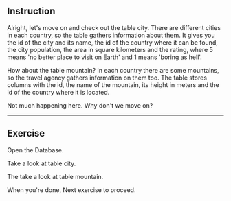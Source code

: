 ## Instruction
Alright, let's move on and check out the table city. There are different cities in each country, so the table gathers information about them. It gives you the id of the city and its name, the id of the country where it can be found, the city population, the area in square kilometers and the rating, where 5 means 'no better place to visit on Earth' and 1 means 'boring as hell'.

How about the table mountain? In each country there are some mountains, so the travel agency gathers information on them too. The table stores columns with the id, the name of the mountain, its height in meters and the id of the country where it is located.

Not much happening here. Why don't we move on?

----
## Exercise
Open the Database.

Take a look at table city.

The take a look at table mountain.

When you're done, Next exercise to proceed.